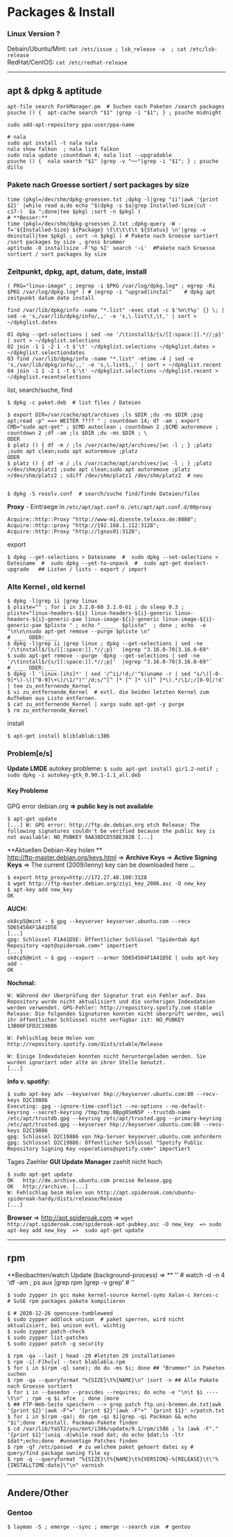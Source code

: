 
# Packages & Install


### Linux Version ?

Debain/Ubuntu/Mint: `cat /etc/issue ; lsb_release -a  ; cat /etc/lsb-release`     
RedHat/CentOS: `cat /etc/redhat-release`

---

## apt & dpkg & aptitude 


    apt-file search ForkManager.pm  # Suchen nach Paketen /search packages
    psuche () {  apt-cache search "$1" |grep -i "$1"; } ; psuche midnight

    sudo add-apt-repository ppa:user/ppa-name
    
    # nala
    sudo apt install -t nala nala
    nala show falkon  ; nala list falkon
    sudo nala update ;countdown 4; nala list --upgradable
    psuche () {  nala search "$1" |grep -v "──"|grep -i "$1"; } ; psuche dillo
    


### Pakete nach Groesse sortiert / sort packages by size

    time (pkgl=/dev/shm/dpkg-groessen.txt ;dpkg -l|grep "ii"|awk '{print $2}' |while read a;do echo "$(dpkg -s $a|grep Installed-Size|cut -c17-)  $a ";done|tee $pkgl ;sort -n $pkgl )
    # **Besser:** 
    time (pkgl=/dev/shm/dpkg-groessen_2.txt ;dpkg-query -W -f='${Installed-Size} ${Package} \t\t\t\t\t ${Status} \n'|grep -v deinstall|tee $pkgl ; sort -n $pkgl ) # Pakete nach Groesse sortiert /sort packages by size , gross brummer 
    aptitude -O installsize -F'%p %I' search '~i'  #Pakete nach Groesse sortiert / sort packages by size

### Zeitpunkt, dpkg, apt, datum, date, install

    ( PKG="linux-image" ; zegrep -i $PKG /var/log/dpkg.log* ; egrep -Ri $PKG /var/log/dpkg.log* ) # |egrep -i "upgrad|instal"    # dpkg apt zeitpunkt datum date install

    find /var/lib/dpkg/info -name "*.list" -exec stat -c $'%n\t%y' {} \; | sed -e 's,/var/lib/dpkg/info/,,' -e 's,\.list\t,\t,' | sort > ~/dpkglist.dates
    
    01 dpkg --get-selections | sed -ne '/\tinstall$/{s/[[:space:]].*//;p}' | sort > ~/dpkglist.selections
    02 join -1 1 -2 1 -t $'\t' ~/dpkglist.selections ~/dpkglist.dates > ~/dpkglist.selectiondates
    03 find /var/lib/dpkg/info -name "*.list" -mtime -4 | sed -e 's,/var/lib/dpkg/info/,,' -e 's,\.list$,,' | sort > ~/dpkglist.recent
    04 join -1 1 -2 1 -t $'\t' ~/dpkglist.selections ~/dpkglist.recent > ~/dpkglist.recentselections
    
list, search/suche, find

    $ dpkg -c paket.deb  # list files / Dateien

    $ export DIR=/var/cache/apt/archives ;ls $DIR ;du -ms $DIR ;psg apt;read -p" ==> WEITER ???? " ; countdown 14; df -am ; export CMD="sudo apt-get" ; $CMD autoclean ; countdown 2 ;$CMD autoremove ; countdown 2 ;df -am ;ls $DIR ;du -ms $DIR ; \
    ODER
    $ platz () { df -m / ;ls /var/cache/apt/archives/|wc -l ; } ;platz ;sudo apt clean;sudo apt autoremove ;platz
    ODER
    $ platz () { df -m / ;ls /var/cache/apt/archives/|wc -l ; } ;platz >/dev/shm/platz1 ;sudo apt clean;sudo apt autoremove ;platz >/dev/shm/platz2 ; sdiff /dev/shm/platz1 /dev/shm/platz2  # neu


    $ dpkg -S resolv.conf  # search/suche find/finde Dateien/files 

**Proxy** - Eintraege in `/etc/apt/apt.conf`  o.  `/etc/apt/apt.conf.d/00proxy`   

    Acquire::http::Proxy "http://www-m1.dienste.telxxxx.de:8080";
    Acquire::http::proxy "http://192.168.1.112:3128";
    Acquire::http::Proxy "http://lgnas01:3128";

export

    $ dpkg --get-selections > Dateiname  #  sudo dpkg --set-selections < Dateiname  #  sudo dpkg --yet-to-unpack  #  sudo apt-get dselect-upgrade   ## Listen / lists - export / import

    
### Alte Kernel , old kernel

    $ dpkg -l|grep ii |grep linux
    $ pliste="" ; for i in 3.2.0-60 3.2.0-61 ; do sleep 0.3 ; pliste="linux-headers-${i} linux-headers-${i}-generic linux-headers-${i}-generic-pae linux-image-${i}-generic linux-image-${i}-generic-pae $pliste " ; echo "_____  $pliste"  ; done ; echo  -e "\n\n\nsudo apt-get remove --purge $pliste \n"
    # ____ ODER:____ 
    $ dpkg -l|grep ii |grep linux ; dpkg --get-selections | sed -ne '/\tinstall$/{s/[[:space:]].*//;p}'  |egrep "3.16.0-70|3.16.0-69"
    $ sudo apt-get remove --purge `dpkg --get-selections | sed -ne '/\tinstall$/{s/[[:space:]].*//;p}'  |egrep "3.16.0-70|3.16.0-69"`
    # ____ ODER:____ 
    $ dpkg -l 'linux-[ihs]*' | sed '/^ii/!d;/'"$(uname -r | sed "s/\([-0-9]*\)-\([^0-9]\+\)/\1/")"'/d;s/^[^ ]* [^ ]* \([^ ]*\).*/\1/;/[0-9]/!d' | tee zu_entfernende_Kernel
    $ vi zu_entfernende_Kernel  # evtl. die beiden letzten Kernel zum Aufheben aus Liste entfernen.
    $ cat zu_entfernende_Kernel | xargs sudo apt-get -y purge  
    $ rm zu_entfernende_Kernel 


install

    $ apt-get install bliblablub:i386




### Problem[e/s]


**Update LMDE** autokey probleme:  `$ sudo apt-get install gir1.2-notif ; sudo dpkg -i autokey-gtk_0.90.1-1.1_all.deb`


#### Key Probleme

GPG error debian.org **=> public key is not available**   

    $ apt-get update
    [...] W: GPG error: http://ftp.de.debian.org etch Release: The following signatures couldn't be verified because the public key is not available: NO_PUBKEY 9AA38DCD55BE302B [...] 

**Aktuellen Debian-Key holen **     
http://ftp-master.debian.org/keys.html => **Archive Keys** => **Active Signing Keys** => The current (2009/lenny) key can be downloaded here ...    

    $ export http_proxy=http://172.27.40.100:3128
    $ wget http://ftp-master.debian.org/ziyi_key_2006.asc -O new_key
    $ apt-key add new_key
    OK
    

**AUCH:**   

    ok8cp5@mint ~ $ gpg --keyserver keyserver.ubuntu.com --recv 5D654504F1A41D5E
    [...]
    gpg: Schlüssel F1A41D5E: Öffentlicher Schlüssel "SpiderOak Apt Repository <apt@spideroak.com>" importiert
    [...]
    ok8cp5@mint ~ $ gpg --export --armor 5D654504F1A41D5E | sudo apt-key add -
    OK

**Nochmal:**   

    W: Während der Überprüfung der Signatur trat ein Fehler auf. Das Repository wurde nicht aktualisiert und die vorherigen Indexdateien werden verwendet. GPG-Fehler: http://repository.spotify.com stable Release: Die folgenden Signaturen konnten nicht überprüft werden, weil ihr öffentlicher Schlüssel nicht verfügbar ist: NO_PUBKEY 13B00F1FD2C19886
    
    W: Fehlschlag beim Holen von http://repository.spotify.com/dists/stable/Release  
    
    W: Einige Indexdateien konnten nicht heruntergeladen werden. Sie wurden ignoriert oder alte an ihrer Stelle benutzt.
    [...] 

**Info v. spotify:**   

    $ sudo apt-key adv --keyserver hkp://keyserver.ubuntu.com:80 --recv-keys D2C19886
    Executing: gpg --ignore-time-conflict --no-options --no-default-keyring --secret-keyring /tmp/tmp.0Bpg0SmN5P --trustdb-name /etc/apt/trustdb.gpg --keyring /etc/apt/trusted.gpg --primary-keyring /etc/apt/trusted.gpg --keyserver hkp://keyserver.ubuntu.com:80 --recv-keys D2C19886
    gpg: Schlüssel D2C19886 von hkp-Server keyserver.ubuntu.com anfordern
    gpg: Schlüssel D2C19886: Öffentlicher Schlüssel "Spotify Public Repository Signing Key <operations@spotify.com>" importiert



Tages Zaehler **GUI Update Manager** zaehlt nicht hoch    

    $ sudo apt-get update 
    OK   http://de.archive.ubuntu.com precise Release.gpg
    OK   http://archive. [...] 
    W: Fehlschlag beim Holen von http://apt.spideroak.com/ubuntu-spideroak-hardy/dists/release/Release  
    [...] 
    
**Browser** => http://apt.spideroak.com  =>  `wget http://apt.spideroak.com/spideroak-apt-pubkey.asc -O new_key  => sudo apt-key add new_key  =>  sudo apt-get update`  


---


## rpm

**Beobachten/watch Update (background-process) => **  '' # watch -d -n 4 'df -am ; ps aux |grep rpm |grep -v grep' # '' 


    $ sudo zypper in gcc make kernel-source kernel-syms Xalan-c Xerces-c   # SuSE rpm packages pakete kompilieren

    $ # 2020-12-26 opensuse-tumbleweed
    $ sudo zypper addlock unison  # paket sperren, wird nicht aktualisiert, bei unison evtl. wichtig 
    $ sudo zypper patch-check
    $ sudo zypper list-patches
    $ sudo zypper patch -g security
      
    $ rpm -qa --last | head -20 #letzten 20 installationen
    $ rpm -i[-F]hv[v] --test blablabla.rpm
    $ for i in $(rpm -ql sane); do du -ms $i; done ## "Brummer" in Paketen suchen
    $ rpm -qa --queryformat "%{SIZE}\t%{NAME}\n" |sort -n ## Alle Pakete nach Groesse sortiert
    $ for i in --basedon --provides --requires; do echo -e "\n\t $i ----\t\n" ; rpm -q $i xfce  ; done |more
    $ ## FTP-Web-Seite speichern --> grep patch ftp.uni-bremen.de.txt|awk '{print $2}'|awk -F"=" '{print $2}'|awk -F">" '{print $1}' >/patch.txt
    $ for i in $(rpm -qa); do rpm -qi $i|grep -qi Packman && echo "$i";done  #install. Packman-Pakete finden
    $ cd /var/lib/YaST2/you/mnt/i386/update/9.1/rpm/i586 ; ls |awk -F"." '{print $1}'|uniq -d|while read dat; do echo $dat;ls -ltr $dat*;echo;done  #unnoetige Patches finden
    $ rpm -qf /etc/passwd  # zu welchem paket gehoert datei xy # query/find package owning file xy
    $ rpm -q --queryformat "%{SIZE}\t%{NAME}\t%{VERSION}-%{RELEASE}\t\"%{INSTALLTIME:date}\"\n" varnish


---


## Andere/Other

### Gentoo

    $ layman -S ; emerge --sync ; emerge --search vim  # gentoo
    




